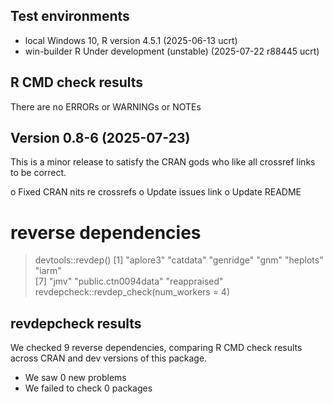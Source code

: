 ## Test environments
* local Windows 10, R version 4.5.1 (2025-06-13 ucrt)
* win-builder R Under development (unstable) (2025-07-22 r88445 ucrt)


## R CMD check results
There are no ERRORs or WARNINGs or NOTEs 

## Version 0.8-6 (2025-07-23)

This is a minor release to satisfy the CRAN gods who like all crossref links to be correct.

o Fixed CRAN nits re crossrefs
o Update issues link
o Update README

# reverse dependencies

> devtools::revdep()
[1] "aplore3"            "catdata"            "genridge"           "gnm"                "heplots"            "iarm"              
[7] "jmv"                "public.ctn0094data" "reappraised" 
> revdepcheck::revdep_check(num_workers = 4)

## revdepcheck results

We checked 9 reverse dependencies, comparing R CMD check results across CRAN and dev versions of this package.

 * We saw 0 new problems
 * We failed to check 0 packages


